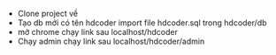 + Clone project về
+ Tạo db mới có tên hdcoder import file hdcoder.sql trong hdcoder/db
+ mở chrome chạy link sau localhost/hdcoder
+ Chạy admin chạy link sau localhost/hdcoder/admin